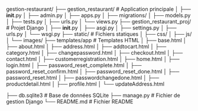 gestion-restaurant/
├── gestion_restaurant/         # Application principale
│   ├── __init__.py
│   ├── admin.py
│   ├── apps.py
│   ├── migrations/
│   ├── models.py
│   ├── tests.py
│   ├── urls.py
│   └── views.py
├── gestion_restaurant_proj/    # Projet Django
│   ├── __init__.py
│   ├── asgi.py
│   ├── settings.py
│   ├── urls.py
│   └── wsgi.py
├── static/                     # Fichiers statiques
│   ├── css/
│   ├── js/
│   └── images/
├── templates/app                  # Templates HTML
│   ├── base.html
│   ├── about.html
│   ├── address.html
│   ├── addtocart.html
│   ├── category.html
│   ├── changepassword.html
│   ├── checkout.html
│   ├── contact.html 
│   ├── customerregistration.html
│   ├── home.html
│   ├── login.html
│   ├── password_reset_complete.html
│   ├── password_reset_confirm.html
│   ├── password_reset_done.html 
│   ├── password_reset.html
│   ├── passwordchangedone.html
│   ├── productdetail.html
│   ├── profile.html 
│   └── updateAddress.html

├── db.sqlite3                  # Base de données SQLite
├── manage.py                   # Fichier de gestion Django
└── README.md                   # Fichier README
